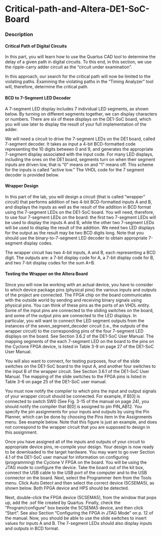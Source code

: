 # Critical-path-and-Altera-DE1-SoC-Board

<h3>Description</h3>

<h4>Critical Path of Digital Circuits</h4>

In this part, you will learn how to use the Quartus CAD tool to determine the delay of a given path in digital circuits. To this end, in this section, we use the ripple-carry adder circuit as the “circuit under examination”.

In this approach, our search for the critical path will now be limited to the violating paths. Examining the violating paths in the “Timing Analyzer” tool will, therefore, determine the critical path.

<h4>BCD to 7-Segment LED Decoder</h4>

A 7-segment LED display includes 7 individual LED segments, as shown below. By turning on different segments together, we can display characters or numbers. There are six of these displays on the DE1-SoC board, which you will use later to display the result of your full implementation of the adder.

We will need a circuit to drive the 7-segment LEDs on the DE1 board, called 7-segment decoder. It takes as input a 4-bit BCD-formatted code representing the 10 digits between 0 and 9, and generates the appropriate 7-segment display associated with the input code. For many LED displays, including the ones on the DE1 board, segments turn on when their segment inputs are driven low, that is “0” means on and “1” means off. This scheme for the inputs is called “active low.” The VHDL code for the 7 segment decoder is provided below.

<h4>Wrapper Design</h4>

In this part of the lab, you will design a circuit (that is called “wrapper” circuit) that performs addition of two 4-bit BCD-formatted inputs A and B, and displays the inputs as well as the result of the addition in BCD format using the 7-segment LEDs on the DE1-SoC board. You will need, therefore, to use four 7-segment LEDs on the board: the first two 7-segment LEDs will be used to display the inputs A and B, while the other two 7-segment LEDs will be used to display the result of the addition. We need two LED displays for the output as the result may be two BCD digits long. Note that you should use the binary-to-7-segment LED decoder to obtain appropriate 7-segment display codes.

The wrapper circuit has two 4-bit inputs, A and B, each representing a BCD digit. The outputs are: a 7-bit
display code for A, a 7-bit display code for B, and two 7-bit display codes for the sum A+B.

<h4>Testing the Wrapper on the Altera Board</h4>

Since you will now be working with an actual device, you have to consider to which device package pins (physical pins) the various inputs and outputs of the project are connected. The FPGA chip on the board communicates with the outside world by sending and receiving binary signals using physical pins. You can think of these pins as the ports of an VHDL entity. Some of the input pins are connected to the sliding switches on the board, and some of the output pins are connected to the LED displays. In particular, you will want to connect the LED segment outputs from the instances of the seven_segment_decoder circuit (i.e., the outputs of the wrapper circuit) to the corresponding pins of the four 7-segment LED displays on the board. See Section 3.6.2 of the DE1-SoC User Manual. The mapping segments of the each 7-segment LED on the board to the pins on the Cyclone FPGA device, is listed in Table 3-9 on page 27 of the DE1-SoC User Manual.

You will also want to connect, for testing purposes, four of the slide switches on the DE1-SoC board to the input A, and another four switches to the input B of the wrapper circuit. See Section 3.6.1 of the DE1-SoC User Manual. The mapping of the slide switches to the FPGA pins is listed in Table 3-6 on page 25 of the DE1-SoC user manual.

You must now notify the compiler to which pins the input and output signals of your wrapper circuit should be connected. For example, if B[0] is connected to switch SW0 (See Fig. 3-15 of the manual on page 24), you should notify the compiler that B[0] is assigned to pin PIN_AB12. You specify the pin assignments for your inputs and outputs by using the Pin Planner, which can be done by choosing the Pins item in the Assignments menu. See example below. Note that this figure is just an example, and does not correspond to the wrapper circuit that you are supposed to design in this assignment.

Once you have assigned all of the inputs and outputs of your circuit to appropriate device pins, re-compile your design. Your design is now ready to be downloaded to the target hardware. You may want to go over Section 4.1 of the DE1-SoC user manual for information on configuring (programming) the Cyclone V FPGA on the board. You will be using the JTAG mode to configure the device. Take the board out of the kit box, connect the USB cable to the USB port of the computer and to the USB connector on the board. Next, select the Programmer item from the Tools menu. Click Auto Detect and then select the correct device (5CSEMA5), as shown below. Both FPGA device and HPS should be detected.

Next, double-click the FPGA device (5CSEMA5), from the window that pops up, add the .sof file created by Quartus. Finally, check the “Program/configure” box beside the 5CSEMA5 device, and then click “Start”. See also Section “Configuring the FPGA in JTAG Mode” on p. 12 of the manual. Now, you should be able to use the slide switches to insert values for inputs A and B. The 7-segment LEDs should also display inputs and outputs in BCD format.
